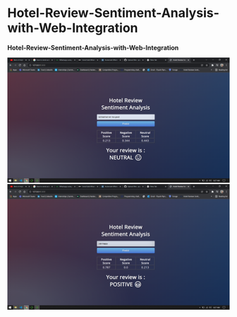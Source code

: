 # Hotel-Review-Sentiment-Analysis-with-Web-Integration

<b>Hotel-Review-Sentiment-Analysis-with-Web-Integration</b>

![](1.png)
![](2.png)
